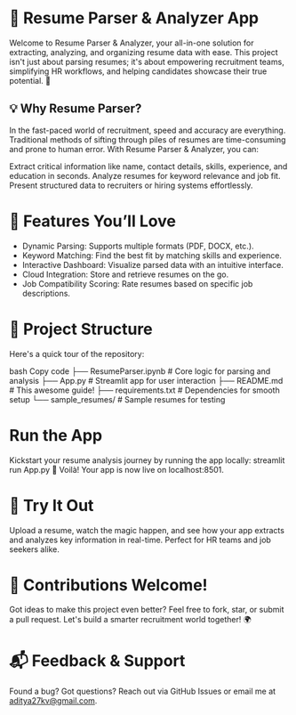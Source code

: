# **🚀 Resume Parser & Analyzer App**
Welcome to Resume Parser & Analyzer, your all-in-one solution for extracting, analyzing, and organizing resume data with ease. This project isn't just about parsing resumes; it's about empowering recruitment teams, simplifying HR workflows, and helping candidates showcase their true potential. 🎯

## **💡 Why Resume Parser?**
In the fast-paced world of recruitment, speed and accuracy are everything. Traditional methods of sifting through piles of resumes are time-consuming and prone to human error. With Resume Parser & Analyzer, you can:

Extract critical information like name, contact details, skills, experience, and education in seconds.
Analyze resumes for keyword relevance and job fit.
Present structured data to recruiters or hiring systems effortlessly.

# **🎉 Features You’ll Love**
- Dynamic Parsing: Supports multiple formats (PDF, DOCX, etc.).
- Keyword Matching: Find the best fit by matching skills and experience.
- Interactive Dashboard: Visualize parsed data with an intuitive interface.
- Cloud Integration: Store and retrieve resumes on the go.
- Job Compatibility Scoring: Rate resumes based on specific job descriptions.
  

# **📂 Project Structure**
Here's a quick tour of the repository:

bash
Copy code
├── ResumeParser.ipynb   # Core logic for parsing and analysis
├── App.py               # Streamlit app for user interaction
├── README.md            # This awesome guide!
├── requirements.txt     # Dependencies for smooth setup
└── sample_resumes/      # Sample resumes for testing


# **Run the App**
Kickstart your resume analysis journey by running the app locally:
streamlit run App.py
🎉 Voilà! Your app is now live on localhost:8501.

# **🧪 Try It Out**
Upload a resume, watch the magic happen, and see how your app extracts and analyzes key information in real-time. Perfect for HR teams and job seekers alike.

# **🤝 Contributions Welcome!**
Got ideas to make this project even better? Feel free to fork, star, or submit a pull request. Let's build a smarter recruitment world together! 🌍

# **📬 Feedback & Support**
Found a bug? Got questions? Reach out via GitHub Issues or email me at aditya27kv@gmail.com.

